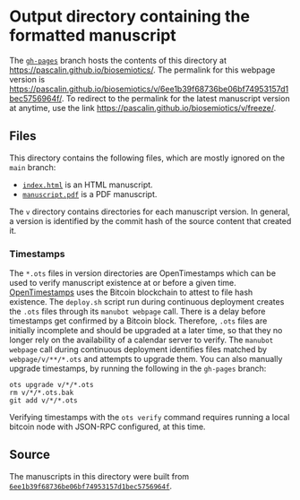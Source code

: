 # Output directory containing the formatted manuscript

The [`gh-pages`](https://github.com/pascalin/biosemiotics/tree/gh-pages) branch hosts the contents of this directory at <https://pascalin.github.io/biosemiotics/>.
The permalink for this webpage version is <https://pascalin.github.io/biosemiotics/v/6ee1b39f68736be06bf74953157d1bec5756964f/>.
To redirect to the permalink for the latest manuscript version at anytime, use the link <https://pascalin.github.io/biosemiotics/v/freeze/>.

## Files

This directory contains the following files, which are mostly ignored on the `main` branch:

+ [`index.html`](index.html) is an HTML manuscript.
+ [`manuscript.pdf`](manuscript.pdf) is a PDF manuscript.

The `v` directory contains directories for each manuscript version.
In general, a version is identified by the commit hash of the source content that created it.

### Timestamps

The `*.ots` files in version directories are OpenTimestamps which can be used to verify manuscript existence at or before a given time.
[OpenTimestamps](https://opentimestamps.org/) uses the Bitcoin blockchain to attest to file hash existence.
The `deploy.sh` script run during continuous deployment creates the `.ots` files through its `manubot webpage` call.
There is a delay before timestamps get confirmed by a Bitcoin block.
Therefore, `.ots` files are initially incomplete and should be upgraded at a later time, so that they no longer rely on the availability of a calendar server to verify.
The `manubot webpage` call during continuous deployment identifies files matched by `webpage/v/**/*.ots` and attempts to upgrade them.
You can also manually upgrade timestamps, by running the following in the `gh-pages` branch:

```shell
ots upgrade v/*/*.ots
rm v/*/*.ots.bak
git add v/*/*.ots
```

Verifying timestamps with the `ots verify` command requires running a local bitcoin node with JSON-RPC configured, at this time.

## Source

The manuscripts in this directory were built from
[`6ee1b39f68736be06bf74953157d1bec5756964f`](https://github.com/pascalin/biosemiotics/commit/6ee1b39f68736be06bf74953157d1bec5756964f).
